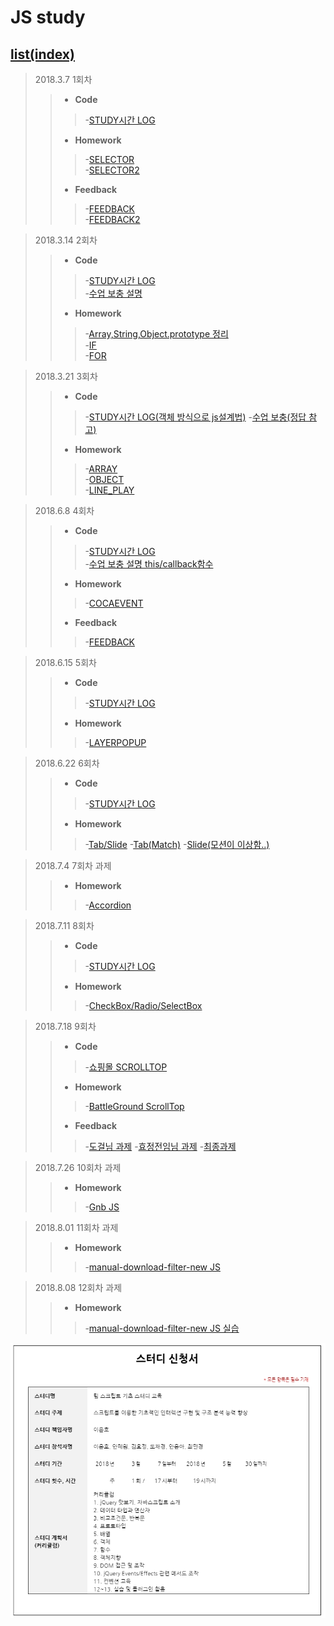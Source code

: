 JS study 
=============

## [list(index)](https://yungvely.github.io/study/)

> 2018.3.7 1회차
>> - **Code**
>>>-[STUDY시간 LOG](https://yungvely.github.io/study/ex01_180307/test_onClass.html)
>> - **Homework**
>>>-[SELECTOR](https://yungvely.github.io/study/ex01_180307/exam/selector.html)  
>>>-[SELECTOR2](https://yungvely.github.io/study/ex01_180307/exam/selector2.html)
>> - **Feedback**
>>>-[FEEDBACK](https://yungvely.github.io/study/ex01_180307/exam/feedback1.html)  
>>>-[FEEDBACK2](https://yungvely.github.io/study/ex01_180307/exam/feedback2.html)

> 2018.3.14 2회차
>> - **Code**
>>>-[STUDY시간 LOG](https://yungvely.github.io/study/ex02_180314/test_onClass.html)<br/>
>>>-[수업 보충 설명](https://goo.gl/t1iap6)
>> - **Homework**
>>>-[Array,String,Object.prototype 정리](https://goo.gl/EgDuL2)  
>>>-[IF](https://yungvely.github.io/study/ex02_180314/exam/if.html)  
>>>-[FOR](https://yungvely.github.io/study/ex02_180314/exam/for.html)

> 2018.3.21 3회차
>> - **Code**
>>>-[STUDY시간 LOG(객체 방식으로 js설계법)](https://yungvely.github.io/study/ex03_180321/test_onClass.html)
>>>-[수업 보충(정답 참고)](https://goo.gl/dw3trL)
>> - **Homework**
>>>-[ARRAY](https://yungvely.github.io/study/ex03_180321/exam/array.html)  
>>>-[OBJECT](https://yungvely.github.io/study/ex03_180321/exam/object.html)<br/>
>>>-[LINE_PLAY](https://yungvely.github.io/study/ex03_180321/exam/lineplay/line_play.html)

> 2018.6.8 4회차
>> - **Code**
>>>-[STUDY시간 LOG](https://yungvely.github.io/study/ex04_180608/test_onClass.html)<br/>
>>>-[수업 보충 설명 this/callback함수](https://goo.gl/7RyDYp)
>> - **Homework**
>>>-[COCAEVENT](https://yungvely.github.io/study/ex04_180608/exam/index.html)  
>> - **Feedback**
>>>-[FEEDBACK](https://goo.gl/mfhavh)  

> 2018.6.15 5회차
>> - **Code**
>>>-[STUDY시간 LOG](https://yungvely.github.io/study/ex05_180615/test_onClass.html)
>> - **Homework**
>>>-[LAYERPOPUP](https://yungvely.github.io/study/ex05_180615/exam/layerPop.html)

> 2018.6.22 6회차
>> - **Code**
>>>-[STUDY시간 LOG](https://yungvely.github.io/study/ex06_180622/test_onClass.html)
>> - **Homework**
>>>-[Tab/Slide](https://yungvely.github.io/study/ex06_180622/exam/index.html)
>>>-[Tab(Match)](https://yungvely.github.io/study/ex06_180622/exam/tab.html)
>>>-[Slide(모션이 이상함..)](https://yungvely.github.io/study/ex06_180622/exam/slide.html)

> 2018.7.4 7회차 과제
>> - **Homework**
>>>-[Accordion](https://yungvely.github.io/study/ex07_180704/exam/list-expand.html)

> 2018.7.11 8회차
>> - **Code**
>>>-[STUDY시간 LOG](https://yungvely.github.io/study/ex08_180711/test_onClass.html)
>> - **Homework**
>>>-[CheckBox/Radio/SelectBox](https://yungvely.github.io/study/ex08_180711/exam/index.html)

> 2018.7.18 9회차
>> - **Code**
>>>-[쇼핑몰 SCROLLTOP](https://yungvely.github.io/study/ex09_180718/test_onClass.html)
>> - **Homework**
>>>-[BattleGround ScrollTop](https://yungvely.github.io/study/ex09_180718/exam/index.html)
>> - **Feedback**
>>>-[도걸님 과제](https://dogeol.github.io/study/js_study/exam12/exam14/index.html)
>>>-[효정전임님 과제](https://hj-hakin.github.io/study/exam9/battleground/index.html)
>>>-[최종과제](https://dogeol.github.io/study/js_study/exam12/exam14/final_index.html)

> 2018.7.26 10회차 과제
>> - **Homework**
>>>-[Gnb JS](https://yungvely.github.io/study/ex10_180726/gnb.html)

> 2018.8.01 11회차 과제
>> - **Homework**
>>>-[manual-download-filter-new JS](https://yungvely.github.io/study/ex11_180801/main.js)

> 2018.8.08 12회차 과제
>> - **Homework**
>>>-[manual-download-filter-new JS 실습](https://yungvely.github.io/study/ex12_180808/exam/manual-download-filter-new.html)







![js_study](./js_sc.jpg)
